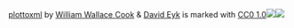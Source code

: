 [plottoxml](https://github.com/eykd/plottoxml) by [William Wallace Cook](https://en.wikipedia.org/wiki/William_Wallace_Cook) & [David Eyk](https://github.com/eykd) is marked with [CC0 1.0![](https://mirrors.creativecommons.org/presskit/icons/cc.svg?ref=chooser-v1)![](https://mirrors.creativecommons.org/presskit/icons/zero.svg?ref=chooser-v1)](http://creativecommons.org/publicdomain/zero/1.0?ref=chooser-v1)

